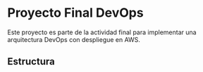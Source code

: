 # Proyecto Final DevOps

Este proyecto es parte de la actividad final para implementar una arquitectura DevOps con despliegue en AWS.

## Estructura

